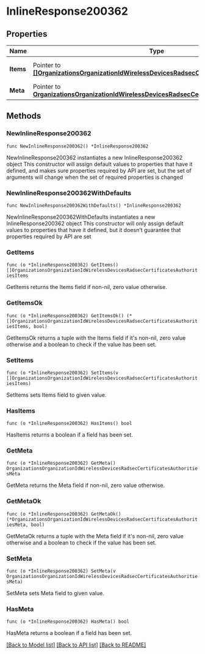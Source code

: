 # InlineResponse200362

## Properties

Name | Type | Description | Notes
------------ | ------------- | ------------- | -------------
**Items** | Pointer to [**[]OrganizationsOrganizationIdWirelessDevicesRadsecCertificatesAuthoritiesItems**](OrganizationsOrganizationIdWirelessDevicesRadsecCertificatesAuthoritiesItems.md) | List of Certificate Authorities | [optional] 
**Meta** | Pointer to [**OrganizationsOrganizationIdWirelessDevicesRadsecCertificatesAuthoritiesMeta**](OrganizationsOrganizationIdWirelessDevicesRadsecCertificatesAuthoritiesMeta.md) |  | [optional] 

## Methods

### NewInlineResponse200362

`func NewInlineResponse200362() *InlineResponse200362`

NewInlineResponse200362 instantiates a new InlineResponse200362 object
This constructor will assign default values to properties that have it defined,
and makes sure properties required by API are set, but the set of arguments
will change when the set of required properties is changed

### NewInlineResponse200362WithDefaults

`func NewInlineResponse200362WithDefaults() *InlineResponse200362`

NewInlineResponse200362WithDefaults instantiates a new InlineResponse200362 object
This constructor will only assign default values to properties that have it defined,
but it doesn't guarantee that properties required by API are set

### GetItems

`func (o *InlineResponse200362) GetItems() []OrganizationsOrganizationIdWirelessDevicesRadsecCertificatesAuthoritiesItems`

GetItems returns the Items field if non-nil, zero value otherwise.

### GetItemsOk

`func (o *InlineResponse200362) GetItemsOk() (*[]OrganizationsOrganizationIdWirelessDevicesRadsecCertificatesAuthoritiesItems, bool)`

GetItemsOk returns a tuple with the Items field if it's non-nil, zero value otherwise
and a boolean to check if the value has been set.

### SetItems

`func (o *InlineResponse200362) SetItems(v []OrganizationsOrganizationIdWirelessDevicesRadsecCertificatesAuthoritiesItems)`

SetItems sets Items field to given value.

### HasItems

`func (o *InlineResponse200362) HasItems() bool`

HasItems returns a boolean if a field has been set.

### GetMeta

`func (o *InlineResponse200362) GetMeta() OrganizationsOrganizationIdWirelessDevicesRadsecCertificatesAuthoritiesMeta`

GetMeta returns the Meta field if non-nil, zero value otherwise.

### GetMetaOk

`func (o *InlineResponse200362) GetMetaOk() (*OrganizationsOrganizationIdWirelessDevicesRadsecCertificatesAuthoritiesMeta, bool)`

GetMetaOk returns a tuple with the Meta field if it's non-nil, zero value otherwise
and a boolean to check if the value has been set.

### SetMeta

`func (o *InlineResponse200362) SetMeta(v OrganizationsOrganizationIdWirelessDevicesRadsecCertificatesAuthoritiesMeta)`

SetMeta sets Meta field to given value.

### HasMeta

`func (o *InlineResponse200362) HasMeta() bool`

HasMeta returns a boolean if a field has been set.


[[Back to Model list]](../README.md#documentation-for-models) [[Back to API list]](../README.md#documentation-for-api-endpoints) [[Back to README]](../README.md)


